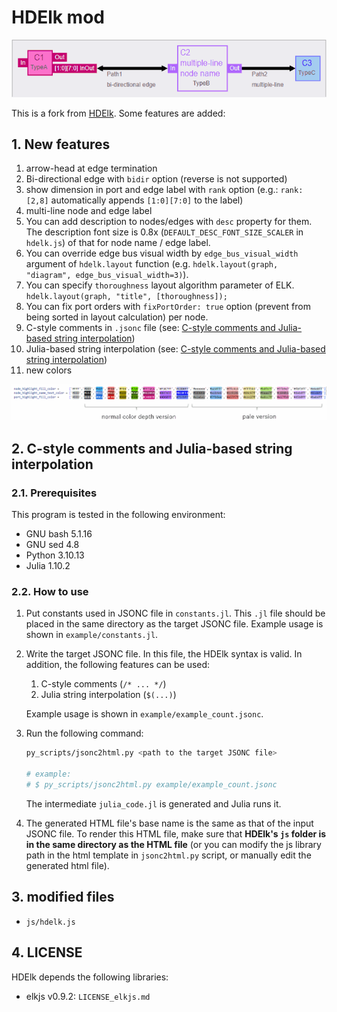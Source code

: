 # HDElk mod

![banner](images/banner_2.png)

This is a fork from [HDElk](https://github.com/davidthings/hdelk).
Some features are added:

## 1. New features

1. arrow-head at edge termination
2. Bi-directional edge with `bidir` option (reverse is not supported)
3. show dimension in port and edge label with `rank` option (e.g.: `rank: [2,8]` automatically appends `[1:0][7:0]` to the label)
4. multi-line node and edge label
5. You can add description to nodes/edges with `desc` property for them. The description font size is 0.8x (`DEFAULT_DESC_FONT_SIZE_SCALER` in `hdelk.js`) of that for node name / edge label.
6. You can override edge bus visual width by `edge_bus_visual_width` argument of `hdelk.layout` function (e.g. `hdelk.layout(graph, "diagram", edge_bus_visual_width=3)`).
7. You can specify `thoroughness` layout algorithm parameter of ELK. `hdelk.layout(graph, "title", [thoroughness]);`
8. You can fix port orders with `fixPortOrder: true` option (prevent from being sorted in layout calculation) per node.
9. C-style comments in `.jsonc` file (see: [C-style comments and Julia-based string interpolation](#2-c-style-comments-and-julia-based-string-interpolation))
10. Julia-based string interpolation (see: [C-style comments and Julia-based string interpolation](#2-c-style-comments-and-julia-based-string-interpolation))
11. new colors

![new colors](images/new_colors.png)

## 2. C-style comments and Julia-based string interpolation

### 2.1. Prerequisites

This program is tested in the following environment:

- GNU bash 5.1.16
- GNU sed 4.8
- Python 3.10.13
- Julia 1.10.2

### 2.2. How to use

1. Put constants used in JSONC file in `constants.jl`. This `.jl` file should be placed in the same directory as the target JSONC file.
   Example usage is shown in `example/constants.jl`.
2. Write the target JSONC file.
In this file, the HDElk syntax is valid.
In addition, the following features can be used:

    1. C-style comments (`/* ... */`)
    2. Julia string interpolation (`$(...)`)

   Example usage is shown in `example/example_count.jsonc`.
3. Run the following command:

    ```bash
    py_scripts/jsonc2html.py <path to the target JSONC file>

    # example:
    # $ py_scripts/jsonc2html.py example/example_count.jsonc
    ```

    The intermediate `julia_code.jl` is generated and Julia runs it.

4. The generated HTML file's base name is the same as that of the input JSONC file.
To render this HTML file, make sure that **HDElk's `js` folder is in the same directory as the HTML file** (or you can modify the js library path in the html template in `jsonc2html.py` script, or manually edit the generated html file).

## 3. modified files

- `js/hdelk.js`

## 4. LICENSE

HDElk depends the following libraries:

- elkjs v0.9.2: `LICENSE_elkjs.md`
